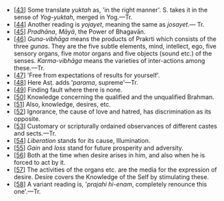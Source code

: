 - [[43](#page--1-0)] Some translate *yuktah* as, 'in the right manner'. S. takes it in the sense of *Yog-yuktah*, merged in Yog.—Tr.
- [[44](#page--1-1)] Another reading is *yojayet*, meaning the same as *josayet*.— Tr.
- [[45](#page--1-2)] *Pradhāna*, *Māyā*, the Power of Bhagavān.
- [[46](#page--1-3)] *Guna-vibhāga* means the products of Prakrti which consists of the three *gunas*. They are the five subtle elements, mind, intellect, ego, five sensory organs, five motor organs and five objects (sound etc.) of the senses. *Karma-vibhāga* means the varieties of inter-actions among these.—Tr.
- [[47](#page--1-4)] 'Free from expectations of results for yourself'.
- [[48](#page--1-5)] Here Asṭ. adds '*parama*, supreme'—Tr.
- [[49](#page--1-6)] Finding fault where there is none.
- [[50](#page--1-7)] Knowledge concerning the qualified and the unqualified Brahman.
- [[51](#page--1-8)] Also, knowledge, desires, etc.
- [[52](#page--1-9)] Ignorance, the cause of love and hatred, has discrimination as its opposite.
- [[53](#page--1-10)] Customary or scripturally ordained observances of different castes and sects.—Tr.
- [[54](#page--1-11)] *Liberation* stands for its cause, Illumination.
- [[55](#page--1-12)] *Gain* and *loss* stand for future prosperity and adversity.
- [[56](#page--1-13)] Both at the time when desire arises in him, and also when he is forced to act by it.
- [[57](#page--1-14)] The activities of the organs etc. are the media for the expression of desire. Desire covers the Knowledge of the Self by stimulating these.
- [[58](#page--1-15)] A variant reading is, '*prajahi hi-enam*, completely renounce this one'.—Tr.